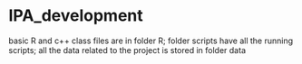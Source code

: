 # IPA_development
basic R and c++ class files are in folder R;
folder scripts have all the running scripts;
all the data related to the project is stored in folder data
